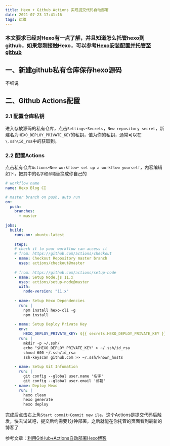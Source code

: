 ```yaml
---
title: Hexo + Github Actions 实现提交代码自动部署
date: 2021-07-23 17:41:16
tags: 运维
---
```


### 本文要求已经对Hexo有一点了解，并且知道怎么托管hexo到github，如果您刚接触Hexo，可以参考[Hexo安装配置并托管至github](https://blog.ctftools.com/2017/12/post233/)

<!--more-->

## 一、新建github私有仓库保存hexo源码

不细说

## 二、Github Actions配置

### 2.1 配置仓库私钥

进入存放源码的私有仓库，点击`Settings`-`Secrets`，`New repository secret`，新建名为`HEXO_DEPLOY_PRIVATE_KEY`的私钥，值为你的私钥，通常可以在`\.ssh\id_rsa`中的获取到。

### 2.2 配置Actions

点击私有仓库`Actions`-`New workflow`-` set up a workflow yourself`，内容编辑如下，把其中的`名字`和`邮箱`替换成你自己的

```yml
# workflow name
name: Hexo Blog CI

# master branch on push, auto run
on: 
  push:
    branches:
      - master
      
jobs:
  build: 
    runs-on: ubuntu-latest 
        
    steps:
    # check it to your workflow can access it
    # from: https://github.com/actions/checkout
    - name: Checkout Repository master branch
      uses: actions/checkout@master 
      
    # from: https://github.com/actions/setup-node  
    - name: Setup Node.js 11.x 
      uses: actions/setup-node@master
      with:
        node-version: "11.x"
    
    - name: Setup Hexo Dependencies
      run: |
        npm install hexo-cli -g
        npm install
    
    - name: Setup Deploy Private Key
      env:
        HEXO_DEPLOY_PRIVATE_KEY: ${{ secrets.HEXO_DEPLOY_PRIVATE_KEY }}
      run: |
        mkdir -p ~/.ssh/
        echo "$HEXO_DEPLOY_PRIVATE_KEY" > ~/.ssh/id_rsa 
        chmod 600 ~/.ssh/id_rsa
        ssh-keyscan github.com >> ~/.ssh/known_hosts
        
    - name: Setup Git Infomation
      run: | 
        git config --global user.name '名字' 
        git config --global user.email '邮箱'
    - name: Deploy Hexo 
      run: |
        hexo clean
        hexo generate 
        hexo deploy

```

完成后点击右上角`Start commit`-`Commit new ile`，这个Actions是提交代码后触发，快去试试吧，提交后约需要1分钟部署，之后就能在你托管的页面看到最新的博客了

参考文章：[利用GitHub+Actions自动部署Hexo博客](https://blog.csdn.net/u012208219/article/details/106883054#comments_15417337)
